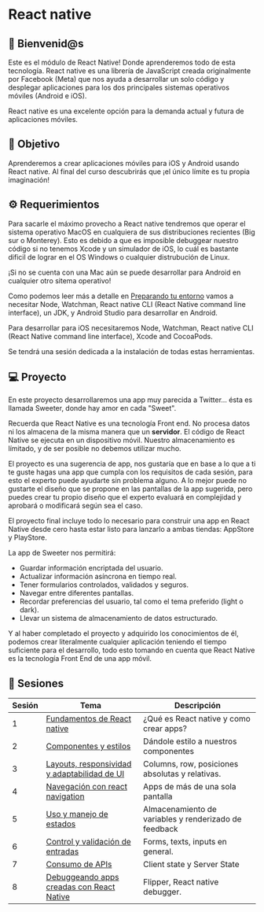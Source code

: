 # React native

## :wave: Bienvenid@s

Este es el módulo de React Native! Donde aprenderemos todo de esta tecnología.
React native es una librería de JavaScript creada originalmente por Facebook (Meta) que nos ayuda a desarrollar un solo código y desplegar aplicaciones para los dos principales sistemas operativos móviles (Android e iOS).

React native es una excelente opción para la demanda actual y futura de aplicaciones móviles.

## :dart: Objetivo

Aprenderemos a crear aplicaciones móviles para iOS y Android usando React native. Al final del curso descubrirás que ¡el único límite es tu propia imaginación!

## :gear: Requerimientos

Para sacarle el máximo provecho a React native tendremos que operar el sistema operativo MacOS en cualquiera de sus distribuciones recientes (Big sur o Monterey). Esto es debido a que es imposible debuggear nuestro código si no tenemos Xcode y un simulador de iOS, lo cuál es bastante dificil de lograr en el OS Windows o cualquier distrubución de Linux.

¡Si no se cuenta con una Mac aún se puede desarrollar para Android en cualquier otro sitema operativo!

Como podemos leer más a detalle en [Preparando tu entorno](https://reactnative.dev/docs/environment-setup) vamos a necesitar Node, Watchman, React native CLI (React Native command line interface), un JDK, y Android Studio para desarrollar en Android.

Para desarrollar para iOS necesitaremos Node, Watchman, React native CLI (React Native command line interface), Xcode and CocoaPods.

Se tendrá una sesión dedicada a la instalación de todas estas herramientas.

## 💻 Proyecto

En este proyecto desarrollaremos una app muy parecida a Twitter... ésta es llamada Sweeter, donde hay amor en cada "Sweet".

Recuerda que React Native es una tecnología Front end. No procesa datos ni los almacena de la misma manera que un **servidor**. El código de React Native se ejecuta en un dispositivo móvil. Nuestro almacenamiento es límitado, y de ser posible no debemos utilizar mucho.

El proyecto es una sugerencia de app, nos gustaría que en base a lo que a ti te guste hagas una app que cumpla con los requisitos de cada sesión, para esto el experto puede ayudarte sin problema alguno. A lo mejor puede no gustarte el diseño que se propone en las pantallas de la app sugerida, pero puedes crear tu propio diseño que el experto evaluará en complejidad y aprobará o modificará según sea el caso.

El proyecto final incluye todo lo necesario para construir una app en React Native desde cero hasta estar listo para lanzarlo a ambas tiendas: AppStore y PlayStore.

La app de Sweeter nos permitirá:

- Guardar información encriptada del usuario.
- Actualizar información asíncrona en tiempo real.
- Tener formularios controlados, validados y seguros.
- Navegar entre diferentes pantallas.
- Recordar preferencias del usuario, tal como el tema preferido (light o dark).
- Llevar un sistema de almacenamiento de datos estructurado.

Y al haber completado el proyecto y adquirido los conocimientos de él, podemos crear literalmente cualquier aplicación teniendo el tiempo suficiente para el desarrollo, todo esto tomando en cuenta que React Native es la tecnología Front End de una app móvil.

## :bookmark_tabs: Sesiones 

| Sesión | Tema                                                         | Descripción                                           |
|--------|--------------------------------------------------------------|-------------------------------------------------------|
|    1   | [Fundamentos de React native](./Sesion-01)                   | ¿Qué es React native y como crear apps?               |
|    2   | [Componentes y estilos](./Sesion-02)                         | Dándole estilo a nuestros componentes                 |
|    3   | [Layouts, responsividad y adaptabilidad de UI](./Sesion-03)  | Columns, row, posiciones absolutas y relativas.       |
|    4   | [Navegación con react navigation](./Sesion-04)               | Apps de más de una sola pantalla                      |
|    5   | [Uso y manejo de estados](./Sesion-05)                       | Almacenamiento de variables y renderizado de feedback |
|    6   | [Control y validación de entradas](./Sesion-06)              | Forms, texts, inputs en general.                      |
|    7   | [Consumo de APIs](./Sesion-07)                               | Client state y Server State                           |
|    8   | [Debuggeando apps creadas con React Native](./Sesion-08)     | Flipper, React native debugger.                       |